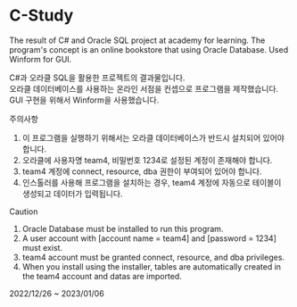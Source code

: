# C-Study
The result of C# and Oracle SQL project at academy for learning.
The program's concept is an online bookstore that using Oracle Database.
Used Winform for GUI.
  
C#과 오라클 SQL을 활용한 프로젝트의 결과물입니다.  
오라클 데이터베이스를 사용하는 온라인 서점을 컨셉으로 프로그램을 제작했습니다.  
GUI 구현을 위해서 Winform을 사용했습니다.
  
  
  
주의사항
1. 이 프로그램을 실행하기 위해서는 오라클 데이터베이스가 반드시 설치되어 있어야 합니다.
2. 오라클에 사용자명 team4, 비밀번호 1234로 설정된 계정이 존재해야 합니다.
3. team4 계정에 connect, resource, dba 권한이 부여되어 있어야 합니다.
4. 인스톨러를 사용해 프로그램을 설치하는 경우, team4 계정에 자동으로 테이블이 생성되고 데이터가 입력됩니다.
  
Caution
1. Oracle Database must be installed to run this program.
2. A user account with [account name = team4] and [password = 1234] must exist.
3. team4 account must be granted connect, resource, and dba privileges.
4. When you install using the installer, tables are automatically created in the team4 account and datas are imported.

2022/12/26 ~ 2023/01/06
